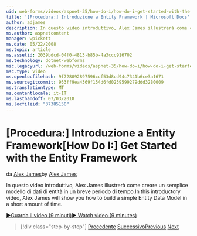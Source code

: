 ```yaml
---
uid: web-forms/videos/aspnet-35/how-do-i/how-do-i-get-started-with-the-entity-framework
title: '[Procedura:] Introduzione a Entity Framework | Microsoft Docs'
author: adjames
description: In questo video introduttivo, Alex James illustrerà come creare un semplice modello di dati di entità in un breve periodo di tempo.
ms.author: aspnetcontent
manager: wpickett
ms.date: 05/22/2008
ms.topic: article
ms.assetid: 2039bdcd-04f0-4813-b85b-4a3ccc916702
ms.technology: dotnet-webforms
msc.legacyurl: /web-forms/videos/aspnet-35/how-do-i/how-do-i-get-started-with-the-entity-framework
msc.type: video
ms.openlocfilehash: 9f728092897596ccf53d8cd94c7341b6ce3a1671
ms.sourcegitcommit: 953ff9ea4369f154d6fd0239599279ddd3280009
ms.translationtype: MT
ms.contentlocale: it-IT
ms.lasthandoff: 07/03/2018
ms.locfileid: "37385150"
---
```

<a name="how-do-i-get-started-with-the-entity-framework"></a><span data-ttu-id="698ff-103">[Procedura:] Introduzione a Entity Framework</span><span class="sxs-lookup"><span data-stu-id="698ff-103">[How Do I:] Get Started with the Entity Framework</span></span>
====================
<span data-ttu-id="698ff-104">da [Alex James](https://github.com/adjames)</span><span class="sxs-lookup"><span data-stu-id="698ff-104">by [Alex James](https://github.com/adjames)</span></span>

<span data-ttu-id="698ff-105">In questo video introduttivo, Alex James illustrerà come creare un semplice modello di dati di entità in un breve periodo di tempo.</span><span class="sxs-lookup"><span data-stu-id="698ff-105">In this introductory video, Alex James will show you how to build a simple Entity Data Model in a short amount of time.</span></span>

[<span data-ttu-id="698ff-106">&#9654;Guarda il video (9 minuti)</span><span class="sxs-lookup"><span data-stu-id="698ff-106">&#9654; Watch video (9 minutes)</span></span>](https://channel9.msdn.com/Blogs/ASP-NET-Site-Videos/how-do-i-get-started-with-the-entity-framework)

> [!div class="step-by-step"]
> <span data-ttu-id="698ff-107">[Precedente](how-do-i-converting-a-net-20-windows-forms-application-to-net-35.md)
> [Successivo](how-do-i-use-the-new-entity-data-source.md)</span><span class="sxs-lookup"><span data-stu-id="698ff-107">[Previous](how-do-i-converting-a-net-20-windows-forms-application-to-net-35.md)
[Next](how-do-i-use-the-new-entity-data-source.md)</span></span>
